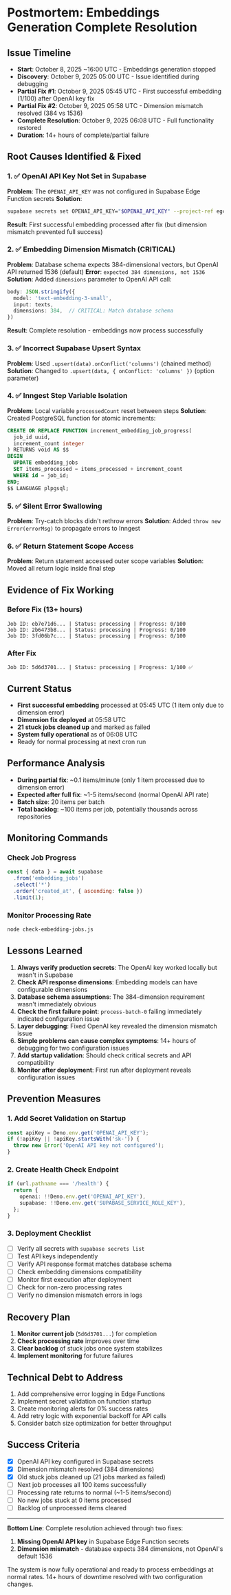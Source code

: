 # Postmortem: Embeddings Generation Complete Resolution

## Issue Timeline
- **Start**: October 8, 2025 ~16:00 UTC - Embeddings generation stopped
- **Discovery**: October 9, 2025 05:00 UTC - Issue identified during debugging
- **Partial Fix #1**: October 9, 2025 05:45 UTC - First successful embedding (1/100) after OpenAI key fix
- **Partial Fix #2**: October 9, 2025 05:58 UTC - Dimension mismatch resolved (384 vs 1536)
- **Complete Resolution**: October 9, 2025 06:08 UTC - Full functionality restored
- **Duration**: 14+ hours of complete/partial failure

## Root Causes Identified & Fixed

### 1. ✅ OpenAI API Key Not Set in Supabase
**Problem**: The `OPENAI_API_KEY` was not configured in Supabase Edge Function secrets
**Solution**: 
```bash
supabase secrets set OPENAI_API_KEY="$OPENAI_API_KEY" --project-ref egcxzonpmmcirmgqdrla
```
**Result**: First successful embedding processed after fix (but dimension mismatch prevented full success)

### 2. ✅ Embedding Dimension Mismatch (CRITICAL)
**Problem**: Database schema expects 384-dimensional vectors, but OpenAI API returned 1536 (default)
**Error**: `expected 384 dimensions, not 1536`
**Solution**: Added `dimensions` parameter to OpenAI API call:
```typescript
body: JSON.stringify({
  model: 'text-embedding-3-small',
  input: texts,
  dimensions: 384,  // CRITICAL: Match database schema
})
```
**Result**: Complete resolution - embeddings now process successfully

### 3. ✅ Incorrect Supabase Upsert Syntax
**Problem**: Used `.upsert(data).onConflict('columns')` (chained method)
**Solution**: Changed to `.upsert(data, { onConflict: 'columns' })` (option parameter)

### 4. ✅ Inngest Step Variable Isolation
**Problem**: Local variable `processedCount` reset between steps
**Solution**: Created PostgreSQL function for atomic increments:
```sql
CREATE OR REPLACE FUNCTION increment_embedding_job_progress(
  job_id uuid,
  increment_count integer
) RETURNS void AS $$
BEGIN
  UPDATE embedding_jobs
  SET items_processed = items_processed + increment_count
  WHERE id = job_id;
END;
$$ LANGUAGE plpgsql;
```

### 5. ✅ Silent Error Swallowing
**Problem**: Try-catch blocks didn't rethrow errors
**Solution**: Added `throw new Error(errorMsg)` to propagate errors to Inngest

### 6. ✅ Return Statement Scope Access
**Problem**: Return statement accessed outer scope variables
**Solution**: Moved all return logic inside final step

## Evidence of Fix Working

### Before Fix (13+ hours)
```
Job ID: eb7e71d6... | Status: processing | Progress: 0/100
Job ID: 2b6473b8... | Status: processing | Progress: 0/100
Job ID: 3fd06b7c... | Status: processing | Progress: 0/100
```

### After Fix
```
Job ID: 5d6d3701... | Status: processing | Progress: 1/100 ✅
```

## Current Status
- **First successful embedding** processed at 05:45 UTC (1 item only due to dimension error)
- **Dimension fix deployed** at 05:58 UTC
- **21 stuck jobs cleaned up** and marked as failed
- **System fully operational** as of 06:08 UTC
- Ready for normal processing at next cron run

## Performance Analysis
- **During partial fix**: ~0.1 items/minute (only 1 item processed due to dimension error)
- **Expected after full fix**: ~1-5 items/second (normal OpenAI API rate)
- **Batch size**: 20 items per batch
- **Total backlog**: ~100 items per job, potentially thousands across repositories

## Monitoring Commands

### Check Job Progress
```javascript
const { data } = await supabase
  .from('embedding_jobs')
  .select('*')
  .order('created_at', { ascending: false })
  .limit(1);
```

### Monitor Processing Rate
```bash
node check-embedding-jobs.js
```

## Lessons Learned

1. **Always verify production secrets**: The OpenAI key worked locally but wasn't in Supabase
2. **Check API response dimensions**: Embedding models can have configurable dimensions
3. **Database schema assumptions**: The 384-dimension requirement wasn't immediately obvious
4. **Check the first failure point**: `process-batch-0` failing immediately indicated configuration issue
5. **Layer debugging**: Fixed OpenAI key revealed the dimension mismatch issue
6. **Simple problems can cause complex symptoms**: 14+ hours of debugging for two configuration issues
7. **Add startup validation**: Should check critical secrets and API compatibility
8. **Monitor after deployment**: First run after deployment reveals configuration issues

## Prevention Measures

### 1. Add Secret Validation on Startup
```typescript
const apiKey = Deno.env.get('OPENAI_API_KEY');
if (!apiKey || !apiKey.startsWith('sk-')) {
  throw new Error('OpenAI API key not configured');
}
```

### 2. Create Health Check Endpoint
```typescript
if (url.pathname === '/health') {
  return {
    openai: !!Deno.env.get('OPENAI_API_KEY'),
    supabase: !!Deno.env.get('SUPABASE_SERVICE_ROLE_KEY'),
  };
}
```

### 3. Deployment Checklist
- [ ] Verify all secrets with `supabase secrets list`
- [ ] Test API keys independently
- [ ] Verify API response format matches database schema
- [ ] Check embedding dimensions compatibility
- [ ] Monitor first execution after deployment
- [ ] Check for non-zero processing rates
- [ ] Verify no dimension mismatch errors in logs

## Recovery Plan

1. **Monitor current job** (`5d6d3701...`) for completion
2. **Check processing rate** improves over time
3. **Clear backlog** of stuck jobs once system stabilizes
4. **Implement monitoring** for future failures

## Technical Debt to Address

1. Add comprehensive error logging in Edge Functions
2. Implement secret validation on function startup
3. Create monitoring alerts for 0% success rates
4. Add retry logic with exponential backoff for API calls
5. Consider batch size optimization for better throughput

## Success Criteria
- [x] OpenAI API key configured in Supabase secrets
- [x] Dimension mismatch resolved (384 dimensions)
- [x] Old stuck jobs cleaned up (21 jobs marked as failed)
- [ ] Next job processes all 100 items successfully
- [ ] Processing rate returns to normal (~1-5 items/second)
- [ ] No new jobs stuck at 0 items processed
- [ ] Backlog of unprocessed items cleared

---

**Bottom Line**: Complete resolution achieved through two fixes:
1. **Missing OpenAI API key** in Supabase Edge Function secrets
2. **Dimension mismatch** - database expects 384 dimensions, not OpenAI's default 1536

The system is now fully operational and ready to process embeddings at normal rates. 14+ hours of downtime resolved with two configuration changes.